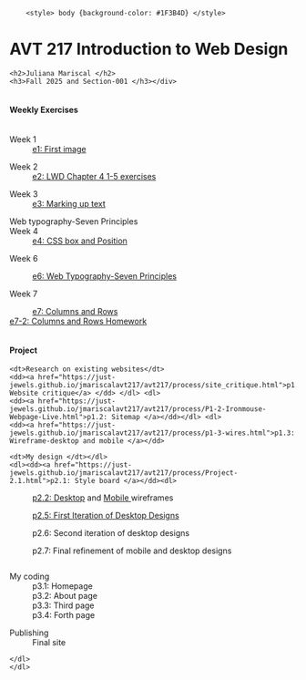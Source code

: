 

<html>
	<head> 
		
		<style> body {background-color: #1F3B4D} </style>
		 
<meta charset="UTF-8">
<link rel="stylesheet" href="homepage-style.css">

</head>

<body>
<div><div class="title-container"><span class="title-bottom">
	<h1>AVT 217 Introduction to Web Design</h1></span> </div>
<param value="1000px"><div class="title-container">
	
	<h2>Juliana Mariscal </h2>
	<h3>Fall 2025 and Section-001 </h3></div>

<div class="weekly"><div class="row">
  <div class="column">
<h4>Weekly Exercises</h4>
<dl><br><div class="bodies"><span class= "text-wrapper-bottom">
	<dt>Week 1</dt> 
    <dd><a href="https://just-jewels.github.io/jmariscalavt217/avt217/weekly/Week%201/ghost_remix_desktop.png">e1: First image</a></dd></span>
 <dl>
	

<dl>
	<dt>Week 2</dt>
	<dd><a href="https://just-jewels.github.io/jmariscalavt217/avt217/weekly/week2/index.html">e2: LWD Chapter 4 1-5 exercises</a></dd>
</dl>
    

<dl>
	<dt>Week 3</dt>
	<dd><a href="https://just-jewels.github.io/jmariscalavt217/avt217/weekly/week3/index-3.html">e3: Marking up text</a></dd>
</dl>
<dt>Web typography-Seven Principles</dt>
	<dt>Week 4</dt>
	<dd><a href="https://just-jewels.github.io/jmariscalavt217/avt217/weekly/Week%206/index.html">e4: CSS box and Position</a></dd>
</dl>

<dt>Week 6</dt><dl>
	<dd> <a href="https://just-jewels.github.io/jmariscalavt217/avt217/weekly/week4/exercise4-midterm.html"> e6: Web Typography-Seven Principles </a> </dd></dl>
</div>
	<dt>Week 7</dt><dl>
	<dd><a href="https://just-jewels.github.io/jmariscalavt217/avt217/weekly/ex-7/Untitled-1.html">e7: Columns and Rows</a></dd>
<dd></dd><a href="https://just-jewels.github.io/jmariscalavt217/avt217/weekly/e7-2/e7-2-homework.html"> e7-2: Columns and Rows Homework </a></dl>


</div>
</div>
  

<!-- weekly ends-->
<div id="project"><div class="row">
  <div class="column">
<h4>Project</h4>
<dl><dl><dl>

	<dt>Research on existing websites</dt>
    <dd><a href="https://just-jewels.github.io/jmariscalavt217/avt217/process/site_critique.html">p1.1: Website critique</a> </dd> </dl> <dl>
    <dd><a href="https://just-jewels.github.io/jmariscalavt217/avt217/process/P1-2-Ironmouse-Webpage-Live.html">p1.2: Sitemap </a></dd></dl> <dl>
	<dd><a href="https://just-jewels.github.io/jmariscalavt217/avt217/process/p1-3-wires.html">p1.3: Wireframe-desktop and mobile </a></dd>
</dl>
<dl> 

	<dt>My design </dt></dl>
    <dl><dd><a href="https://just-jewels.github.io/jmariscalavt217/avt217/process/Project-2.1.html">p2.1: Style board </a></dd><dl>
   <dl> <dd><a href="https://just-jewels.github.io/jmariscalavt217/avt217/process/p2.2-wire.html">p2.2: Desktop</a> and <a href="https://just-jewels.github.io/jmariscalavt217/avt217/process/mobile-p2.html">Mobile </a>wireframes</dd> </dl> 
   <dl> <dd><a href="https://just-jewels.github.io/jmariscalavt217/avt217/process/project%202.4/p2.3.html> pp2.3: First iteration of mobile designs </a> </dd> </dl>
	<dl> <dd>p2.4: Second iteration of mobile designs</dd> </dl>
   <dl> <dd><a href="https://just-jewels.github.io/jmariscalavt217/avt217/process/p2.4-desktop/uyuniweb.html"> p2.5: First Iteration of Desktop Designs</a></dd> </dl></dl>
<dl>	<dd>p2.6: Second iteration of desktop designs</dd> </dl>
	<dl> <dd>p2.7: Final refinement of mobile and desktop designs</dd> </dl>
	
</div></div></div><dl>
	<dt>My coding </dt>
    <dd>p3.1: Homepage</dd>
    <dd>p3.2: About page</dd>
    <dd>p3.3: Third page</dd>
	<dd>p3.4: Forth page</dd>

</dl>
	
<dl>
	<dt>Publishing</dt>
    <dd>Final site</dd>
</dl>
	
	</dl>
	</dl>

	
